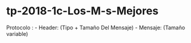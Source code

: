 # tp-2018-1c-Los-M-s-Mejores

Protocolo : 
			- Header:  (Tipo + Tamaño Del Mensaje)
			- Mensaje: (Tamaño variable)

